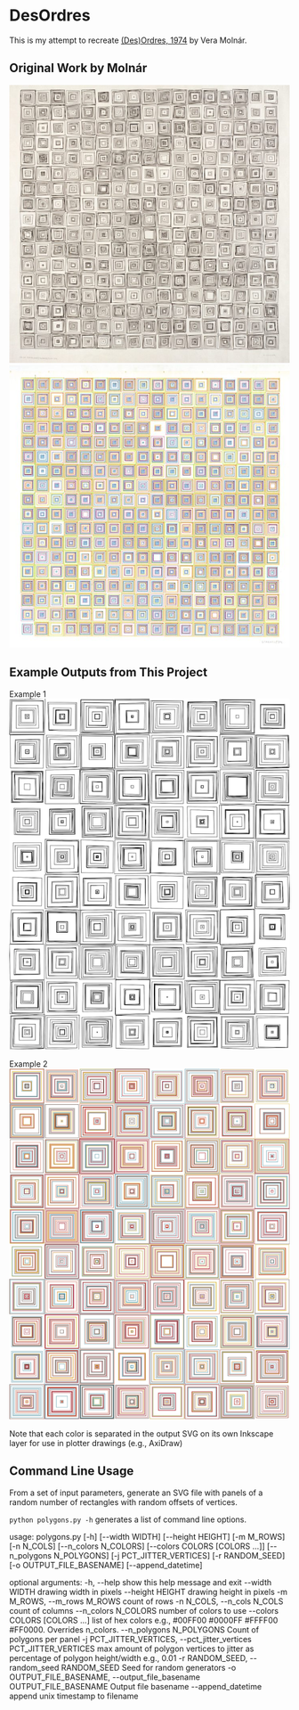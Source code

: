 # DesOrdres

This is my attempt to recreate [(Des)Ordres, 1974](https://dam.org/museum/artists_ui/artists/molnar-vera/des-ordres/) by Vera Molnár.

## Original Work by Molnár

![image1](./assets/Molnar1974DesOrdres1.jpg)
![image2](./assets/VeraMolnarDesOrdres1974.jpg)

## Example Outputs from This Project

Example 1
![example1](./assets/example1.png)

Example 2
![example2](./assets/example2.png)

Note that each color is separated in the output SVG on its own Inkscape layer for use in plotter drawings (e.g., AxiDraw)

## Command Line Usage

From a set of input parameters, generate an SVG file with panels of a random number of rectangles with random offsets of vertices.

`python polygons.py -h` generates a list of command line options.


usage: polygons.py [-h] [--width WIDTH] [--height HEIGHT] [-m M_ROWS]
                   [-n N_COLS] [--n_colors N_COLORS]
                   [--colors COLORS [COLORS ...]] [--n_polygons N_POLYGONS]
                   [-j PCT_JITTER_VERTICES] [-r RANDOM_SEED]
                   [-o OUTPUT_FILE_BASENAME] [--append_datetime]

optional arguments:
  -h, --help            show this help message and exit
  --width WIDTH         drawing width in pixels
  --height HEIGHT       drawing height in pixels
  -m M_ROWS, --m_rows M_ROWS
                        count of rows
  -n N_COLS, --n_cols N_COLS
                        count of columns
  --n_colors N_COLORS   number of colors to use
  --colors COLORS [COLORS ...] list of hex colors e.g., #00FF00 #0000FF #FFFF00 #FF0000. Overrides n_colors.
  --n_polygons N_POLYGONS
                        Count of polygons per panel
  -j PCT_JITTER_VERTICES, --pct_jitter_vertices PCT_JITTER_VERTICES
                        max amount of polygon vertices to jitter as percentage
                        of polygon height/width e.g., 0.01
  -r RANDOM_SEED, --random_seed RANDOM_SEED
                        Seed for random generators
  -o OUTPUT_FILE_BASENAME, --output_file_basename OUTPUT_FILE_BASENAME
                        Output file basename
  --append_datetime     append unix timestamp to filename

